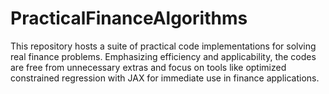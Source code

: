 # PracticalFinanceAlgorithms
This repository hosts a suite of practical code implementations for solving real finance problems. Emphasizing efficiency and applicability, the codes are free from unnecessary extras and focus on tools like optimized constrained regression with JAX for immediate use in finance applications.
